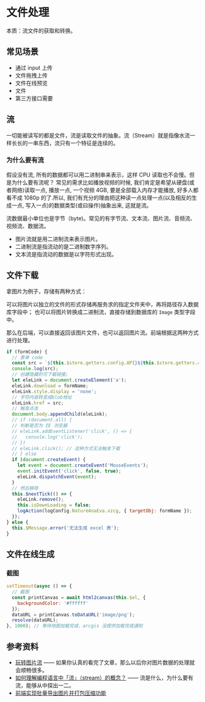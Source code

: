 # 文件处理

本质：流文件的获取和转换。

## 常见场景

- 通过 input 上传
- 文件拖拽上传
- 文件在线预览
- 文件
- 第三方接口需要

## 流

一切能被读写的都是文件，流是读取文件的抽象。流（Stream）就是指像水流一样长长的一串东西，流只有一个特征是连续的。

### 为什么要有流

假设没有流, 所有的数据都可以用二进制串来表示，这样 CPU 读取也不会慢。但是为什么要有流呢？
常见的需求比如播放视频的时候, 我们肯定是希望从硬盘(或者网络)读取一点, 播放一点, 一个视频 4GB, 要是全部载入内存才能播放, 好多人都看不成 1080p 的了.所以, 我们有充分的理由把这种读一点处理一点(以及相反的生成一点, 写入一点)的数据类型(或曰操作)抽象出来, 这就是流。

流数据最小单位也是字节（byte)。常见的有字节流、文本流、图片流、音频流、视频流、数据流。

- 图片流就是用二进制流来表示图片。
- 二进制流是指流动的是二进制数字序列。
- 文本流是指流动的数据是以字符形式出现。

## 文件下载

拿图片为例子，存储有两种方式：

可以将图片以独立的文件的形式存储再服务求的指定文件夹中，再将路径存入数据库字段中；
也可以将图片转换成二进制流，直接存储到数据库的 `Image` 类型字段中。

那么在后端，可以直接返回该图片文件，也可以返回图片流。前端根据这两种方式进行处理。

```js
if (formCode) {
  // 表单 code
  const src = `${this.$store.getters.config.API}${this.$store.getters.config.API_FILE_DIR}rest/pas/v1/naturalRes/dataform/download/${formCode}`;
  console.log(src);
  // 创建隐藏的可下载链接;
  let eleLink = document.createElement('a');
  eleLink.download = formName;
  eleLink.style.display = 'none';
  // 字符内容转变成blob地址
  eleLink.href = src;
  // 触发点击
  document.body.appendChild(eleLink);
  // if (document.all) {
  // 判断是否为 IE 浏览器
  // eleLink.addEventListener('click', () => {
  //   console.log('click');
  // })
  // eleLink.click(); // 这种方式无法触发下载
  // } else
  if (document.createEvent) {
    let event = document.createEvent('MouseEvents');
    event.initEvent('click', false, true);
    eleLink.dispatchEvent(event);
  }
  // 然后移除
  this.$nextTick(() => {
    eleLink.remove();
    this.isDownLoading = false;
    logAction(logConfig.NatureAnaEva.xzcg, { targetObj: formName });
  });
} else {
  this.$Message.error('无法生成 excel 表');
}
```

## 文件在线生成

### 截图

```js
setTimeout(async () => {
  // 截图
  const printCanvas = await html2canvas(this.$el, {
    backgroundColor: '#ffffff'
  });
  dataURL = printCanvas.toDataURL('image/png');
  resolve(dataURL);
}, 1000); // 等待地图加载完成，arcgis 没提供加载完成通知
```

## 参考资料

- [玩转图片流](http://jartto.wang/2018/01/19/play-image-stream/) —— 如果你认真的看完了文章，那么以后你对图片数据的处理就会顺畅很多。
- [如何理解编程语言中「流」（stream）的概念？](https://www.zhihu.com/question/27996269) —— 流是什么，为什么要有流，能够从中探出一二。
- [前端实现批量导出图片并打包压缩功能](https://segmentfault.com/a/1190000018234223)
